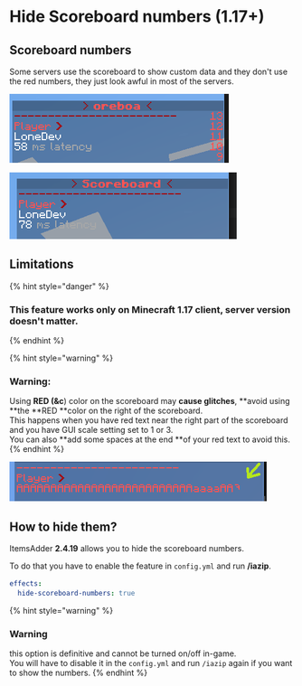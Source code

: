 # Hide Scoreboard numbers (1.17+)

## Scoreboard numbers

Some servers use the scoreboard to show custom data and they don't use the red numbers, they just look awful in most of the servers.

![Without ItemsAdder](<../../.gitbook/assets/immagine (137).png>)

![With ItemsAdder](<../../.gitbook/assets/immagine (133).png>)

## Limitations

{% hint style="danger" %}
### This feature works only on **Minecraft 1.17** client, server version doesn't matter.
{% endhint %}

{% hint style="warning" %}
### Warning:

Using **RED **(**\&c**) color on the scoreboard may **cause glitches**, **avoid using **the **RED **color on the right of the scoreboard.\
This happens when you have red text near the right part of the scoreboard and you have GUI scale setting set to 1 or 3.\
You can also **add some spaces at the end **of your red text to avoid this.
{% endhint %}

![](<../../.gitbook/assets/immagine (139).png>)

## How to hide them?

ItemsAdder **2.4.19** allows you to hide the scoreboard numbers.

To do that you have to enable the feature in `config.yml` and run **/iazip**.

```yaml
effects:
  hide-scoreboard-numbers: true
```

{% hint style="warning" %}
### Warning

this option is definitive and cannot be turned on/off in-game.\
You will have to disable it in the `config.yml` and run `/iazip` again if you want to show the numbers.
{% endhint %}
